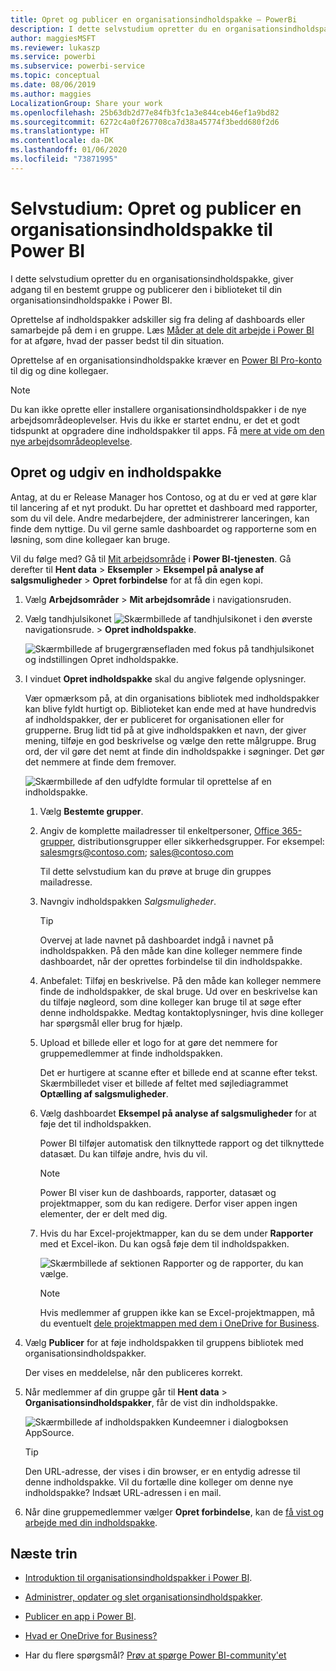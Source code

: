 ```yaml
---
title: Opret og publicer en organisationsindholdspakke – PowerBi
description: I dette selvstudium opretter du en organisationsindholdspakke, begrænser adgangen til en bestemt gruppe og publicerer den i biblioteket til din organisationsindholdspakke i Power BI.
author: maggiesMSFT
ms.reviewer: lukaszp
ms.service: powerbi
ms.subservice: powerbi-service
ms.topic: conceptual
ms.date: 08/06/2019
ms.author: maggies
LocalizationGroup: Share your work
ms.openlocfilehash: 25b63db2d77e84fb3fc1a3e844ceb46ef1a9bd82
ms.sourcegitcommit: 6272c4a0f267708ca7d38a45774f3bedd680f2d6
ms.translationtype: HT
ms.contentlocale: da-DK
ms.lasthandoff: 01/06/2020
ms.locfileid: "73871995"
---
```

# <a name="tutorial-create-and-publish-a-power-bi-organizational-content-pack"></a>Selvstudium: Opret og publicer en organisationsindholdspakke til Power BI

I dette selvstudium opretter du en organisationsindholdspakke, giver adgang til en bestemt gruppe og publicerer den i biblioteket til din organisationsindholdspakke i Power BI.

Oprettelse af indholdspakker adskiller sig fra deling af dashboards eller samarbejde på dem i en gruppe. Læs [Måder at dele dit arbejde i Power BI](service-how-to-collaborate-distribute-dashboards-reports.md) for at afgøre, hvad der passer bedst til din situation.

Oprettelse af en organisationsindholdspakke kræver en [Power BI Pro-konto](https://powerbi.microsoft.com/pricing) til dig og dine kollegaer.

> [!NOTE]
> Du kan ikke oprette eller installere organisationsindholdspakker i de nye arbejdsområdeoplevelser. Hvis du ikke er startet endnu, er det et godt tidspunkt at opgradere dine indholdspakker til apps. Få [mere at vide om den nye arbejdsområdeoplevelse](service-create-the-new-workspaces.md).

## <a name="create-and-publish-a-content-pack"></a>Opret og udgiv en indholdspakke

Antag, at du er Release Manager hos Contoso, og at du er ved at gøre klar til lancering af et nyt produkt.  Du har oprettet et dashboard med rapporter, som du vil dele. Andre medarbejdere, der administrerer lanceringen, kan finde dem nyttige. Du vil gerne samle dashboardet og rapporterne som en løsning, som dine kollegaer kan bruge.

Vil du følge med? Gå til [Mit arbejdsområde](https://powerbi.com) i **Power BI-tjenesten**. Gå derefter til **Hent data** > **Eksempler** > **Eksempel på analyse af salgsmuligheder** > **Opret forbindelse** for at få din egen kopi.

1. Vælg **Arbejdsområder** > **Mit arbejdsområde** i navigationsruden.

1. Vælg tandhjulsikonet ![Skærmbillede af tandhjulsikonet](media/service-organizational-content-pack-create-and-publish/cog.png) i den øverste navigationsrude. > **Opret indholdspakke**.

   ![Skærmbillede af brugergrænsefladen med fokus på tandhjulsikonet og indstillingen Opret indholdspakke.](media/service-organizational-content-pack-create-and-publish/pbi_create_contpk.png)

1. I vinduet **Opret indholdspakke** skal du angive følgende oplysninger.  

   Vær opmærksom på, at din organisations bibliotek med indholdspakker kan blive fyldt hurtigt op. Biblioteket kan ende med at have hundredvis af indholdspakker, der er publiceret for organisationen eller for grupperne. Brug lidt tid på at give indholdspakken et navn, der giver mening, tilføje en god beskrivelse og vælge den rette målgruppe.  Brug ord, der vil gøre det nemt at finde din indholdspakke i søgninger. Det gør det nemmere at finde dem fremover.

      ![Skærmbillede af den udfyldte formular til oprettelse af en indholdspakke.](media/service-organizational-content-pack-create-and-publish/cpwindow.png)

    1. Vælg **Bestemte grupper**.

    1. Angiv de komplette mailadresser til enkeltpersoner, [Office 365-grupper](https://support.office.com/article/Create-a-group-in-Office-365-7124dc4c-1de9-40d4-b096-e8add19209e9), distributionsgrupper eller sikkerhedsgrupper. For eksempel: salesmgrs@contoso.com; sales@contoso.com

        Til dette selvstudium kan du prøve at bruge din gruppes mailadresse.

    1. Navngiv indholdspakken *Salgsmuligheder*.

        > [!TIP]
        > Overvej at lade navnet på dashboardet indgå i navnet på indholdspakken. På den måde kan dine kolleger nemmere finde dashboardet, når der oprettes forbindelse til din indholdspakke.

    1. Anbefalet: Tilføj en beskrivelse. På den måde kan kolleger nemmere finde de indholdspakker, de skal bruge. Ud over en beskrivelse kan du tilføje nøgleord, som dine kolleger kan bruge til at søge efter denne indholdspakke. Medtag kontaktoplysninger, hvis dine kolleger har spørgsmål eller brug for hjælp.

    1. Upload et billede eller et logo for at gøre det nemmere for gruppemedlemmer at finde indholdspakken.

        Det er hurtigere at scanne efter et billede end at scanne efter tekst. Skærmbilledet viser et billede af feltet med søjlediagrammet **Optælling af salgsmuligheder**.

    1. Vælg dashboardet **Eksempel på analyse af salgsmuligheder** for at føje det til indholdspakken.

        Power BI tilføjer automatisk den tilknyttede rapport og det tilknyttede datasæt. Du kan tilføje andre, hvis du vil.

       > [!NOTE]
       > Power BI viser kun de dashboards, rapporter, datasæt og projektmapper, som du kan redigere. Derfor viser appen ingen elementer, der er delt med dig.

   1. Hvis du har Excel-projektmapper, kan du se dem under **Rapporter** med et Excel-ikon. Du kan også føje dem til indholdspakken.

      ![Skærmbillede af sektionen Rapporter og de rapporter, du kan vælge.](media/service-organizational-content-pack-create-and-publish/pbi_orgcontpkexcel.png)

      > [!NOTE]
      > Hvis medlemmer af gruppen ikke kan se Excel-projektmappen, må du eventuelt [dele projektmappen med dem i OneDrive for Business](https://support.office.com/article/Share-documents-or-folders-in-Office-365-1fe37332-0f9a-4719-970e-d2578da4941c).

1. Vælg **Publicer** for at føje indholdspakken til gruppens bibliotek med organisationsindholdspakker.  

   Der vises en meddelelse, når den publiceres korrekt.

1. Når medlemmer af din gruppe går til **Hent data** > **Organisationsindholdspakker**, får de vist din indholdspakke.

   ![Skærmbillede af indholdspakken Kundeemner i dialogboksen AppSource.](media/service-organizational-content-pack-create-and-publish/powerbi-find-content-pack-organization.png)

   > [!TIP]
   > Den URL-adresse, der vises i din browser, er en entydig adresse til denne indholdspakke.  Vil du fortælle dine kolleger om denne nye indholdspakke?  Indsæt URL-adressen i en mail.

1. Når dine gruppemedlemmer vælger **Opret forbindelse**, kan de [få vist og arbejde med din indholdspakke](service-organizational-content-pack-copy-refresh-access.md).

## <a name="next-steps"></a>Næste trin

* [Introduktion til organisationsindholdspakker i Power BI](service-organizational-content-pack-introduction.md).

* [Administrer, opdater og slet organisationsindholdspakker](service-organizational-content-pack-manage-update-delete.md).

* [Publicer en app i Power BI](service-create-distribute-apps.md).

* [Hvad er OneDrive for Business?](https://support.office.com/article/What-is-OneDrive-for-Business-187f90af-056f-47c0-9656-cc0ddca7fdc2)

* Har du flere spørgsmål? [Prøv at spørge Power BI-community'et](https://community.powerbi.com/)
